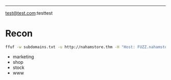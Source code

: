 ___
test@test.com:testtest
# Recon

```bash
ffuf -w subdomains.txt -u http://nahamstore.thm -H "Host: FUZZ.nahamstore.thm"
```

- marketing
- shop
- stock
- www

